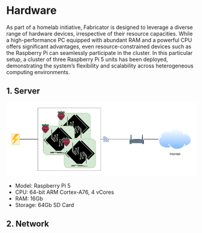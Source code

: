# Hardware

As part of a homelab initiative, Fabricator is designed to leverage a diverse range of hardware devices, irrespective of their resource capacities. While a high-performance PC equipped with abundant RAM and a powerful CPU offers significant advantages, even resource-constrained devices such as the Raspberry Pi can seamlessly participate in the cluster. In this particular setup, a cluster of three Raspberry Pi 5 units has been deployed, demonstrating the system’s flexibility and scalability across heterogeneous computing environments.

## 1. Server
![Hardware setup](./design/hardware.png)
- Model: Raspberry Pi 5
- CPU: 64-bit ARM Cortex-A76, 4 vCores
- RAM: 16Gb
- Storage: 64Gb SD Card

## 2. Network
